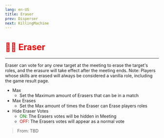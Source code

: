 ```yaml
---
lang: en-US
title: Eraser
prev: Disperser
next: KillingMachine
---
```


# <font color=red>🧑‍🎨 <b>Eraser</b></font> <Badge text="Impostor" type="tip" vertical="middle"/>
---

Eraser can vote for any crew target at the meeting to erase the target's roles, and the erasure will take effect after the meeting ends. Note: Players whose skills are erased will always be considered a vanilla role, including the game result page.
* Max
  * Set the Maximum amount of Erasers that can be in a match
* Max Erases
  * Set the Max amount of times the Eraser can Erase players roles
* Hide Eraser Votes
  * <font color=green>ON</font>: The Erasers votes will be hidden in Meeting
  * <font color=red>OFF</font>: The Erasers votes will appear as a normal vote

> From: TBD